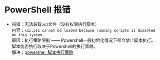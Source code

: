 # PowerShell 报错
- 报错：无法装载`ps1`文件（没有权限执行脚本）  
  内容：`xxx.ps1 cannot be loaded because running scripts is disabled on this system`  
  原因：执行策略限制 —— Powershell一般初始化情况下都会禁止脚本执行。脚本能否执行取决于Powershell的执行策略。   
  解决：[powershell 脚本执行策略](https://github.com/BoyanHou/Boyan-Hou-Software-Engineering-Notebook/blob/master/Windows/PowerShell/PowerShell%20%E8%84%9A%E6%9C%AC.md)
  

